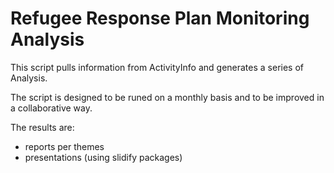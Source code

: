 Refugee Response Plan Monitoring Analysis
============

This script pulls information from ActivityInfo and generates a series of Analysis.

The script is designed to be runed on a monthly basis and to be improved in a collaborative way.

The results are:

- reports per themes
- presentations (using slidify packages)

